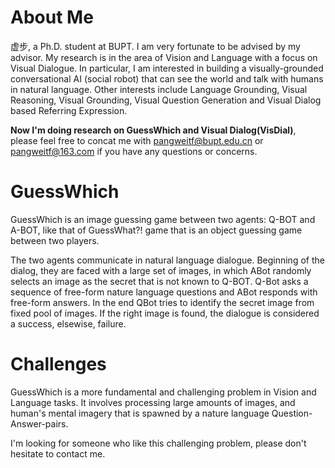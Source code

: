 # About Me
虚步, a Ph.D. student at BUPT. I am very fortunate to be advised by my advisor. My research is in the area of Vision and Language with a focus on Visual Dialogue. In particular, I am interested in building a visually-grounded conversational AI (social robot) that can see the world and talk with humans in natural language. Other interests include Language Grounding, Visual Reasoning, Visual Grounding, Visual Question Generation and Visual Dialog based Referring Expression.

<b>Now I'm doing research on GuessWhich and Visual Dialog(VisDial)</b>, please feel free to concat me with pangweitf@bupt.edu.cn or pangweitf@163.com if you have any questions or concerns.

# GuessWhich
GuessWhich is an image guessing game between two agents: Q-BOT and A-BOT, like that of GuessWhat?! game that is an object guessing game between two players.

The two agents communicate in natural language dialogue. Beginning of the dialog, they are faced with a large set of images, in which ABot randomly selects an image as the secret that is not known to Q-BOT. Q-Bot asks a sequence of free-form nature language questions and ABot responds with free-form answers. In the end QBot tries to identify the secret image from fixed pool of images. If the right image is found, the dialogue is considered a success, elsewise, failure.

# Challenges
GuessWhich is a more fundamental and challenging problem in Vision and Language tasks. It involves processing large amounts of images, and human's mental imagery that is spawned by a nature language Question-Answer-pairs.

I'm looking for someone who like this challenging problem, please don't hesitate to contact me.

